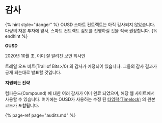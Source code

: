 # 감사

{% hint style="danger" %}
OUSD 스마트 컨트렉트는 아직 감사되지 않았습니다. 다량의 자본 투자에 앞서, 스마트 컨트렉트 검토를 진행하실 것을 적극 권장합니다.
{% endhint %}

**OUSD**

2020년 10월 초, 이미 잘 알려진 보안 회사인

트레일 오프 비트(Trail of Bits>/0) 의 감사가 예정되어 있습니다. 그들의 감사 결과가 공개 되는대로 발표할 것입니다.</p> 

**지원되는 전략**

컴파운드(Compound) 에 대한 여러 감사가 이미 완료 되었으며, 해당 웹 사이트에서 사용할 수 있습니다. 여기에는 OUSD가 사용하는 수정 된 [타임락(Timelock)](../smart-contracts/api/timelock-1.md) 의 원본 코드가 포함됩니다.

{% page-ref page="audits.md" %}





